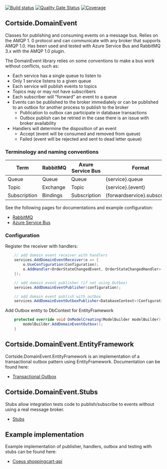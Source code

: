 [![Build status](https://ci.appveyor.com/api/projects/status/43l1ckgn806lqxjx?svg=true)](https://ci.appveyor.com/project/cortside/cortside-domainevent)
[![Quality Gate Status](https://sonarcloud.io/api/project_badges/measure?project=cortside_cortside.common&metric=alert_status)](https://sonarcloud.io/dashboard?id=cortside_cortside.domainevent)
[![Coverage](https://sonarcloud.io/api/project_badges/measure?project=cortside_cortside.domainevent&metric=coverage)](https://sonarcloud.io/dashboard?id=cortside_cortside.domainevent)

## Cortside.DomainEvent

Classes for publishing and consuming events on a message bus. Relies on the AMQP 1. 0 protocol and can communicate with any broker that supports AMQP 1.0.  Has been used and tested with Azure Service Bus and RabbitMQ 3.x with the AMQP 1.0 plugin.

The DomainEvent library relies on some conventions to make a bus work without conflicts, such as:

* Each service has a single queue to listen to
* Only 1 service listens to a given queue
* Each service will publish events to topics
* Topics may or may not have subscribers
* Each subscriber will "forward" an event to a queue
* Events can be published to the broker immediately or can be published to an outbox for another process to publish to the broker
  * Publication to outbox can participate in database transactions
  * Outbox publish can be retried in the case there is an issue with broker availability
* Handlers will determine the disposition of an event
  * Accept (event will be consumed and removed from queue)
  * Failed (event will be rejected and sent to dead letter queue)

### Terminology and naming conventions

| Term | RabbitMQ | Axure Service Bus | Format | Example |
|---|---|---|---|---|
| Queue | Queue | Queue | {service}.queue | shoppingcart.queue |
| Topic | Exchange | Topic | {service}.{event} | shoppingcart.orderstatechangedevent |
| Subscription | Bindings | Subscription | {forwardservice}.subscription | communication.subscription |


See the following pages for documentations and example configuration:

* [RabbitMQ](RABBITMQ.md)
* [Azure Service Bus](AZURESERVICEBUS.md)

### Configuration

Register the receiver with handlers:

```csharp
    // add domain event receiver with handlers
    services.AddDomainEventReceiver(o => {
        o.UseConfiguration(Configuration);
        o.AddHandler<OrderStateChangedEvent, OrderStateChangedHandler>();
    });

    // add domain event publisher (if not using Outbox)
    services.AddDomainEventPublisher(configuration);

    // add domain event publish with outbox
    services.AddDomainEventOutboxPublisher<DatabaseContext>(Configuration);
```

Add Outbox entity to DbContext for EntityFramework

```csharp
    protected override void OnModelCreating(ModelBuilder modelBuilder) {
        modelBuilder.AddDomainEventOutbox();
    }
```

## Cortside.DomainEvent.EntityFramework

Cortside.DomainEvent.EntityFramework is an implementation of a transactional outbox pattern using EntityFramework.  Documentation can be found here:

* [Transactional Outbox](src/Cortside.DomainEvent.EntityFramework/README.md)

## Cortside.DomainEvent.Stubs

Stubs allow integration tests code to publish/subscribe to events without using a real message broker.

* [Stubs](src/Cortside.DomainEvent.Stub/README.md)

## Example implementation

Example implementation of publisher, handlers, outbox and testing with stubs can be found here:

* [Coeus shoppingcart-api](https://github.com/cortside/coeus/tree/develop/shoppingcart-api)

